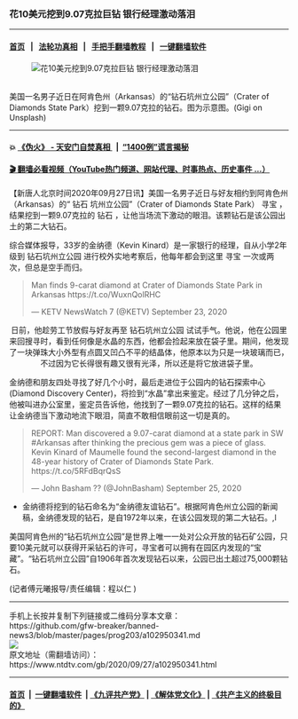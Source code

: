 ### 花10美元挖到9.07克拉巨钻 银行经理激动落泪
------------------------

#### [首页](https://github.com/gfw-breaker/banned-news3/blob/master/README.md) &nbsp;&nbsp;|&nbsp;&nbsp; [法轮功真相](https://github.com/begood0513/basic/blob/master/README.md)  &nbsp;&nbsp;|&nbsp;&nbsp; [手把手翻墙教程](https://github.com/gfw-breaker/guides/wiki)  &nbsp;&nbsp;|&nbsp;&nbsp; [一键翻墙软件](https://github.com/gfw-breaker/nogfw/blob/master/README.md)  



<div><div class="featured_image">
 <figure>
  <img alt="花10美元挖到9.07克拉巨钻 银行经理激动落泪" src="https://i.ntdtv.com/assets/uploads/2020/09/gigi-98hIkh4Tc30-unsplash-800x450.jpg"/>
 </figure><br/>
 <span class="caption">
  美国一名男子近日在阿肯色州（Arkansas）的“钻石坑州立公园”（Crater of Diamonds State Park）挖到一颗9.07克拉的钻石。图为示意图。(Gigi on Unsplash)
 </span>
</div>
</div><hr/>

#### 💥 [《伪火》 - 天安门自焚真相 ](http://158.247.195.190:10000/videos/blog/weihuo.html)&nbsp; |&nbsp; [“1400例”谎言揭秘  ](http://158.247.195.190:10000/videos/blog/jiexi1400.html)

#### [ 🎬  翻墙必看视频（YouTube热门频道、网站代理、时事热点、历史事件 ...）](https://github.com/gfw-breaker/links/blob/master/banned.md)

<div><div class="post_content" itemprop="articleBody">
 <p>
  【新唐人北京时间2020年09月27日讯】美国一名男子近日与好友相约到阿肯色州（Arkansas）的“
  <ok href="https://www.ntdtv.com/gb/钻石.htm">
   钻石
  </ok>
  坑州立公园”（Crater of Diamonds State Park）
  <ok href="https://www.ntdtv.com/gb/寻宝.htm">
   寻宝
  </ok>
  ，结果挖到一颗9.07克拉的
  <ok href="https://www.ntdtv.com/gb/钻石.htm">
   钻石
  </ok>
  ，让他当场流下激动的眼泪。该颗钻石是该公园出土的第二大钻石。
 </p>
 <p>
  综合媒体报导，33岁的金纳德（Kevin Kinard）是一家银行的经理，自从小学2年级到
  <ok href="https://www.ntdtv.com/gb/钻石坑州立公园.htm">
   钻石坑州立公园
  </ok>
  进行校外实地考察后，他每年都会到这里
  <ok href="https://www.ntdtv.com/gb/寻宝.htm">
   寻宝
  </ok>
  一次或两次，但总是空手而归。
 </p>
 <blockquote class="twitter-tweet">
  <p dir="ltr" lang="en">
   Man finds 9-carat diamond at Crater of Diamonds State Park in Arkansas
   <ok href="https://t.co/WuxnQolRHC">
    https://t.co/WuxnQolRHC
   </ok>
  </p>
  <p>
   — KETV NewsWatch 7 (@KETV)
   <ok href="https://twitter.com/KETV/status/1308914065088163844?ref_src=twsrc%5Etfw">
    September 23, 2020
   </ok>
  </p>
 </blockquote>
 <p>
  <script async="" charset="utf-8" src="https://platform.twitter.com/widgets.js">
  </script>
 </p>
 <p>
  <p style="text-align: center;">
   日前，他趁劳工节放假与好友再至
   <ok href="https://www.ntdtv.com/gb/钻石坑州立公园.htm">
    钻石坑州立公园
   </ok>
   试试手气。他说，他在公园里来回搜寻时，看到任何像是水晶的东西，他都会捡起来放在袋子里。期间，他发现了一块弹珠大小外型有点圆又凹凸不平的结晶体，他原本以为只是一块玻璃而已，不过因为它长得很有趣又很有光泽，所以还是将它放进袋子里。
  </p>
  <p>
   金纳德和朋友四处寻找了好几个小时，最后走进位于公园内的钻石探索中心(Diamond Discovery Center)，将捡到“水晶”拿出来鉴定。经过了几分钟之后，他被叫进办公室里，鉴定员告诉他，他找到了一颗9.07克拉的钻石。这样的结果让金纳德当下激动地流下眼泪，简直不敢相信眼前这一切是真的。
  </p>
  <p style="text-align: left;">
  </p>
  <blockquote class="twitter-tweet">
   <p dir="ltr" lang="en">
    REPORT: Man discovered a 9.07-carat diamond at a state park in SW
    <ok href="https://twitter.com/hashtag/Arkansas?src=hash&amp;ref_src=twsrc%5Etfw">
     #Arkansas
    </ok>
    after thinking the precious gem was a piece of glass.
    <br/>
    Kevin Kinard of Maumelle found the second-largest diamond in the 48-year history of Crater of Diamonds State Park.
    <ok href="https://t.co/5RFdBqrQsS">
     https://t.co/5RFdBqrQsS
    </ok>
   </p>
   <p>
    — John Basham ?? (@JohnBasham)
    <ok href="https://twitter.com/JohnBasham/status/1309502057938915328?ref_src=twsrc%5Etfw">
     September 25, 2020
    </ok>
   </p>
  </blockquote>
  <p>
   <script async="" charset="utf-8" src="https://platform.twitter.com/widgets.js">
   </script>
  </p>
  <p>
  </p>
  <ul>
   <li style="text-align: left;">
    金纳德将挖到的钻石命名为“金纳德友谊钻石”。根据阿肯色州立公园的新闻稿，金纳德发现的钻石，是自1972年以来，在该公园发现的第二大钻石。,l
   </li>
  </ul>
  <p>
   美国阿肯色州的“钻石坑州立公园”是世界上唯一一处对公众开放的钻石矿公园，只要10美元就可以获得开采钻石的许可，寻宝者可以拥有在园区内发现的“宝藏”。“钻石坑州立公园”自1906年首次发现钻石以来，公园已出土超过75,000颗钻石。
  </p>
  <p>
   (记者傅元曦报导/责任编辑：程以仁 )
  </p>
  <div class="single_ad">
  </div>
 </p>
</div>
</div>
<hr/>
手机上长按并复制下列链接或二维码分享本文章：<br/>
https://github.com/gfw-breaker/banned-news3/blob/master/pages/prog203/a102950341.md <br/>
<a href='https://github.com/gfw-breaker/banned-news3/blob/master/pages/prog203/a102950341.md'><img src='https://github.com/gfw-breaker/banned-news3/blob/master/pages/prog203/a102950341.md.png'/></a> <br/>
原文地址（需翻墙访问）：https://www.ntdtv.com/gb/2020/09/27/a102950341.html


------------------------
#### [首页](https://github.com/gfw-breaker/banned-news3/blob/master/README.md) &nbsp;|&nbsp; [一键翻墙软件](https://github.com/gfw-breaker/nogfw/blob/master/README.md) &nbsp;| [《九评共产党》](https://github.com/gfw-breaker/9ping.md/blob/master/README.md#九评之一评共产党是什么) | [《解体党文化》](https://github.com/gfw-breaker/jtdwh.md/blob/master/README.md) | [《共产主义的终极目的》](https://github.com/gfw-breaker/gczydzjmd.md/blob/master/README.md)


<img src='http://gfw-breaker.win/banned-news3/pages/prog203/a102950341.md' width='0px' height='0px'/>